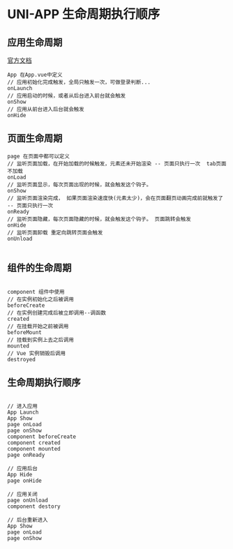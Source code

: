 # UNI-APP 生命周期执行顺序


## 应用生命周期

[官方文档](https://uniapp.dcloud.net.cn/collocation/App.html#applifecycle)


```
App 在App.vue中定义
// 应用初始化完成触发，全局只触发一次，可做登录判断...
onLaunch
// 应用启动的时候，或者从后台进入前台就会触发
onShow
// 应用从前台进入后台就会触发
onHide

```

## 页面生命周期

```
page 在页面中都可以定义
// 监听页面加载，在开始加载的时候触发，元素还未开始渲染 -- 页面只执行一次  tab页面不加载
onLoad
// 监听页面显示，每次页面出现的时候，就会触发这个钩子。
onShow
// 监听页面渲染完成， 如果页面渲染速度快(元素太少)，会在页面翻页动画完成前就触发了 -- 页面只执行一次
onReady
// 监听页面隐藏，每次页面隐藏的时候，就会触发这个钩子。 页面跳转会触发
onHide
// 监听页面卸载 重定向跳转页面会触发
onUnload


```


## 组件的生命周期
```

component 组件中使用
// 在实例初始化之后被调用
beforeCreate
// 在实例创建完成后被立即调用--调函数
created
// 在挂载开始之前被调用
beforeMount
// 挂载到实例上去之后调用
mounted
// Vue 实例销毁后调用
destroyed

```

## 生命周期执行顺序
```

// 进入应用
App Launch
App Show
page onLoad
page onShow
component beforeCreate
component created
component mounted
page onReady

// 应用后台
App Hide
page onHide

// 应用关闭
page onUnload
component destory

// 后台重新进入
App Show
page onLoad
page onShow

```
